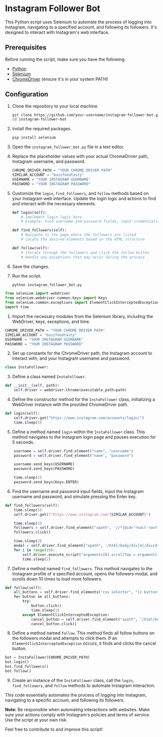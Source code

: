# Instagram Follower Bot

This Python script uses Selenium to automate the process of logging into Instagram, navigating to a specified account, and following its followers. It's designed to interact with Instagram's web interface.

## Prerequisites

Before running the script, make sure you have the following:

- [Python](https://www.python.org/downloads/)
- [Selenium](https://pypi.org/project/selenium/)
- [ChromeDriver](https://sites.google.com/chromium.org/driver/) (ensure it's in your system PATH)

## Configuration

1. Clone the repository to your local machine.

    ```bash
    git clone https://github.com/your-username/instagram-follower-bot.git
    cd instagram-follower-bot
    ```

2. Install the required packages.

    ```bash
    pip install selenium
    ```
3. Open the `instagram_follower_bot.py` file in a text editor.

4. Replace the placeholder values with your actual ChromeDriver path, Instagram username, and password.

    ```python
    CHROME_DRIVER_PATH = "YOUR CHROME DRIVER PATH"
    SIMILAR_ACCOUNT = "buzzfeedtasty"
    USERNAME = "YOUR INSTAGRAM USERNAME"
    PASSWORD = "YOUR INSTAGRAM PASSWORD"
    ```

5. Customize the `login`, `find_followers`, and `follow` methods based on your Instagram web interface. Update the login logic and actions to find and interact with the necessary elements.

    ```python
    def login(self):
        # Implement login logic here
        # Example: Find username and password fields, input credentials, and click login button

    def find_followers(self):
        # Navigate to the page where the followers are listed
        # Locate the desired elements based on the HTML structure

    def follow(self):
        # Iterate through the followers and click the follow button
        # Handle any exceptions that may occur during the process
    ```

6. Save the changes.

7. Run the script.

    ```bash
    python instagram_follower_bot.py
    ```



```python
from selenium import webdriver
from selenium.webdriver.common.keys import Keys
from selenium.common.exceptions import ElementClickInterceptedException
import time
```

1. Import the necessary modules from the Selenium library, including the WebDriver, keys, exceptions, and time.

```python
CHROME_DRIVER_PATH = "YOUR CHROME DRIVER PATH"
SIMILAR_ACCOUNT = "buzzfeedtasty"
USERNAME = "YOUR INSTAGRAM USERNAME"
PASSWORD = "YOUR INSTAGRAM PASSWORD"
```

2. Set up constants for the ChromeDriver path, the Instagram account to interact with, and your Instagram username and password.

```python
class InstaFollower:
```

3. Define a class named `InstaFollower`.

```python
def __init__(self, path):
    self.driver = webdriver.Chrome(executable_path=path)
```

4. Define the constructor method for the `InstaFollower` class, initializing a WebDriver instance with the provided ChromeDriver path.

```python
def login(self):
    self.driver.get("https://www.instagram.com/accounts/login/")
    time.sleep(5)
```

5. Define a method named `login` within the `InstaFollower` class. This method navigates to the Instagram login page and pauses execution for 5 seconds.

```python
    username = self.driver.find_element("name", "username")
    password = self.driver.find_element("name", "password")

    username.send_keys(USERNAME)
    password.send_keys(PASSWORD)

    time.sleep(2)
    password.send_keys(Keys.ENTER)
```

6. Find the username and password input fields, input the Instagram username and password, and simulate pressing the Enter key.

```python
def find_followers(self):
    time.sleep(5)
    self.driver.get(f"https://www.instagram.com/{SIMILAR_ACCOUNT}")

    time.sleep(2)
    followers = self.driver.find_element("xpath", '//*[@id="react-root"]/section/main/div/header/section/ul/li[2]/a')
    followers.click()

    time.sleep(2)
    modal = self.driver.find_element("xpath", '/html/body/div[4]/div/div/div[2]')
    for i in range(10):
        self.driver.execute_script("arguments[0].scrollTop = arguments[0].scrollHeight", modal)
        time.sleep(2)
```

7. Define a method named `find_followers`. This method navigates to the Instagram profile of a specified account, opens the followers modal, and scrolls down 10 times to load more followers.

```python
def follow(self):
    all_buttons = self.driver.find_elements("css selector", "li button")
    for button in all_buttons:
        try:
            button.click()
            time.sleep(1)
        except ElementClickInterceptedException:
            cancel_button = self.driver.find_element("xpath", '/html/body/div[5]/div/div/div/div[3]/button[2]')
            cancel_button.click()
```

8. Define a method named `follow`. This method finds all follow buttons on the followers modal and attempts to click them. If an `ElementClickInterceptedException` occurs, it finds and clicks the cancel button.

```python
bot = InstaFollower(CHROME_DRIVER_PATH)
bot.login()
bot.find_followers()
bot.follow()
```

9. Create an instance of the `InstaFollower` class, call the `login`, `find_followers`, and `follow` methods to automate Instagram interaction.

This code essentially automates the process of logging into Instagram, navigating to a specific account, and following its followers.


**Note:** Be responsible when automating interactions with websites. Make sure your actions comply with Instagram's policies and terms of service. Use the script at your own risk.

Feel free to contribute to and improve this script!